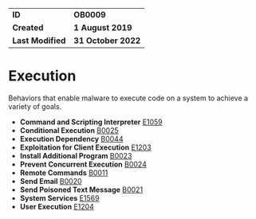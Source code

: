 <table>
<tr>
<td><b>ID</b></td>
<td><b>OB0009</b></td>
</tr>
<td><b>Created</b></td>
<td><b>1 August 2019</b></td>
</tr>
<tr>
<td><b>Last Modified</b></td>
<td><b>31 October 2022</b></td>
</tr>
</table>

# Execution #
Behaviors that enable malware to execute code on a system to achieve a variety of goals.

* **Command and Scripting Interpreter** [E1059](../execution/command-and-scripting-interpreter.md)
* **Conditional Execution** [B0025](../execution/conditional-execution.md)
* **Execution Dependency** [B0044](../execution/execution-dependency.md)
* **Exploitation for Client Execution** [E1203](../execution/exploitation-for-client-execution.md)
* **Install Additional Program** [B0023](../execution/install-additional-program.md)
* **Prevent Concurrent Execution** [B0024](../execution/prevent-concurrent-execution.md)
* **Remote Commands** [B0011](../execution/remote-commands.md)
* **Send Email** [B0020](../execution/send-email.md)
* **Send Poisoned Text Message** [B0021](../execution/send-poisoned-text-message.md)
* **System Services** [E1569](../execution/system-services.md)
* **User Execution** [E1204](../execution/user-execution.md)
